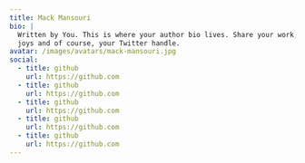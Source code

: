 ```yaml
---
title: Mack Mansouri
bio: |
  Written by You. This is where your author bio lives. Share your work, your
  joys and of course, your Twitter handle.
avatar: /images/avatars/mack-mansouri.jpg
social:
  - title: github
    url: https://github.com
  - title: github
    url: https://github.com
  - title: github
    url: https://github.com
  - title: github
    url: https://github.com
  - title: github
    url: https://github.com
---
```

